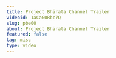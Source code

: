 ```yaml
---
title: Project Bhārata Channel Trailer
videoid: 1aCaG0Rbc7Q
slug: pbe00
about: Project Bhārata Channel Trailer
featured: false
tag: misc
type: video
---
```


